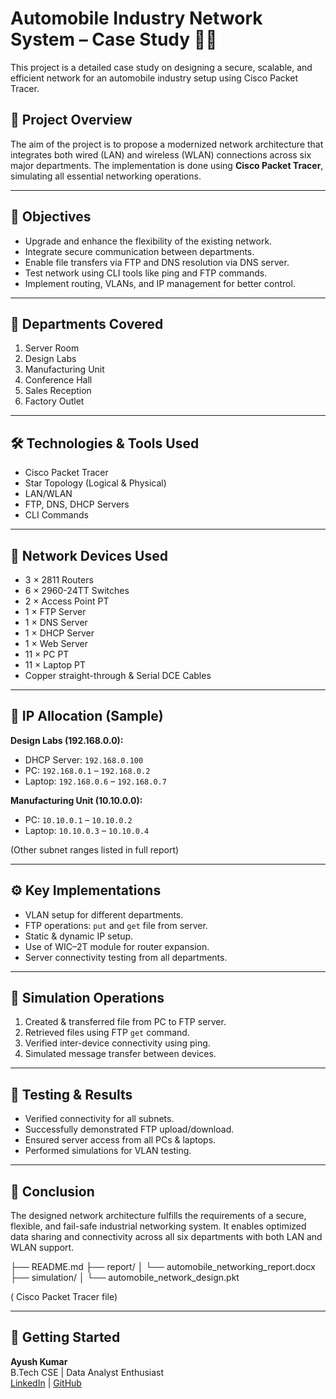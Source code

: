 # Automobile Industry Network System – Case Study 🚗🌐

This project is a detailed case study on designing a secure, scalable, and efficient network for an automobile industry setup using Cisco Packet Tracer.

## 📌 Project Overview

The aim of the project is to propose a modernized network architecture that integrates both wired (LAN) and wireless (WLAN) connections across six major departments. The implementation is done using **Cisco Packet Tracer**, simulating all essential networking operations.

---

## 🧠 Objectives

- Upgrade and enhance the flexibility of the existing network.
- Integrate secure communication between departments.
- Enable file transfers via FTP and DNS resolution via DNS server.
- Test network using CLI tools like ping and FTP commands.
- Implement routing, VLANs, and IP management for better control.

---

## 🏢 Departments Covered

1. Server Room
2. Design Labs
3. Manufacturing Unit
4. Conference Hall
5. Sales Reception
6. Factory Outlet

---

## 🛠 Technologies & Tools Used

- Cisco Packet Tracer
- Star Topology (Logical & Physical)
- LAN/WLAN
- FTP, DNS, DHCP Servers
- CLI Commands

---

## 🔧 Network Devices Used

- 3 × 2811 Routers
- 6 × 2960-24TT Switches
- 2 × Access Point PT
- 1 × FTP Server
- 1 × DNS Server
- 1 × DHCP Server
- 1 × Web Server
- 11 × PC PT
- 11 × Laptop PT
- Copper straight-through & Serial DCE Cables

---

## 🧩 IP Allocation (Sample)

**Design Labs (192.168.0.0):**
- DHCP Server: `192.168.0.100`
- PC: `192.168.0.1` – `192.168.0.2`
- Laptop: `192.168.0.6` – `192.168.0.7`

**Manufacturing Unit (10.10.0.0):**
- PC: `10.10.0.1` – `10.10.0.2`
- Laptop: `10.10.0.3` – `10.10.0.4`

(Other subnet ranges listed in full report)

---

## ⚙️ Key Implementations

- VLAN setup for different departments.
- FTP operations: `put` and `get` file from server.
- Static & dynamic IP setup.
- Use of WIC–2T module for router expansion.
- Server connectivity testing from all departments.

---

## 📁 Simulation Operations

1. Created & transferred file from PC to FTP server.
2. Retrieved files using FTP `get` command.
3. Verified inter-device connectivity using ping.
4. Simulated message transfer between devices.

---

## 🧪 Testing & Results

- Verified connectivity for all subnets.
- Successfully demonstrated FTP upload/download.
- Ensured server access from all PCs & laptops.
- Performed simulations for VLAN testing.

---

## 📌 Conclusion

The designed network architecture fulfills the requirements of a secure, flexible, and fail-safe industrial networking system. It enables optimized data sharing and connectivity across all six departments with both LAN and WLAN support.

├── README.md
├── report/
│ └── automobile_networking_report.docx
├── simulation/
│ └── automobile_network_design.pkt

( Cisco Packet Tracer file)


---

## 🚀 Getting Started

**Ayush Kumar**  
B.Tech CSE | Data Analyst Enthusiast  
[LinkedIn]( http://www.linkedin.com/in/ayush-kumar-4137 ) | [GitHub]( https://github.com/CodeWithXayush )


